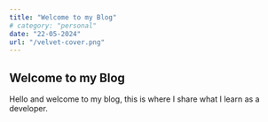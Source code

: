 ```yaml
---
title: "Welcome to my Blog"
# category: "personal"
date: "22-05-2024"
url: "/velvet-cover.png"
---
```


## Welcome to my Blog

Hello and welcome to my blog, this is where I share what I learn as a developer.
